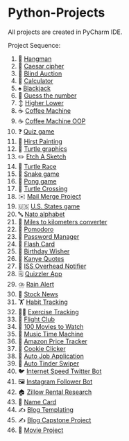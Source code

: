 # Python-Projects
All projects are created in PyCharm IDE.

Project Sequence:

1. :game_die: [Hangman](https://github.com/ArkaKarmoker/Python-Projects/tree/main/Hangman)
2. :closed_lock_with_key: [Caesar cipher](https://github.com/ArkaKarmoker/Python-Projects/tree/main/Caesar%20cipher)
3. :money_with_wings: [Blind Auction](https://github.com/ArkaKarmoker/Python-Projects/tree/main/Blind%20Auction)
4. :abacus: [Calculator](https://github.com/ArkaKarmoker/Python-Projects/tree/main/Calculator)
5. :spades: [Blackjack](https://github.com/ArkaKarmoker/Python-Projects/tree/main/Blackjack)
6. :1234: [Guess the number](https://github.com/ArkaKarmoker/Python-Projects/tree/main/Guess%20the%20number)
7. :arrow_up_down: [Higher Lower](https://github.com/ArkaKarmoker/Python-Projects/tree/main/Higher%20Lower)
8. :coffee: [Coffee Machine](https://github.com/ArkaKarmoker/Python-Projects/tree/main/Coffee%20Machine)
9. :coffee: [Coffee Machine OOP](https://github.com/ArkaKarmoker/Python-Projects/tree/main/Coffee%20Machine%20OOP)
10. :question: [Quiz game](https://github.com/ArkaKarmoker/Python-Projects/tree/main/Quiz%20game)
11. :art: [Hirst Painting](https://github.com/ArkaKarmoker/Python-Projects/tree/main/Hirst%20Painting)
12. :turtle: [Turtle graphics](https://github.com/ArkaKarmoker/Python-Projects/tree/main/Turtle%20graphics)
13. :pencil2: [Etch A Sketch](https://github.com/ArkaKarmoker/Python-Projects/tree/main/Etch%20A%20Sketch)
14. :turtle: [Turtle Race](https://github.com/ArkaKarmoker/Python-Projects/tree/main/Turtle%20Race)
15. :snake: [Snake game](https://github.com/ArkaKarmoker/Python-Projects/tree/main/Snake%20game)
16. :ping_pong: [Pong game](https://github.com/ArkaKarmoker/Python-Projects/tree/main/Pong%20game)
17. :turtle: [Turtle Crossing](https://github.com/ArkaKarmoker/Python-Projects/tree/main/Turtle%20Crossing)
18. :envelope: [Mail Merge Project](https://github.com/ArkaKarmoker/Python-Projects/tree/main/Mail%20Merge%20Project)
19. :us: [U.S. States game](https://github.com/ArkaKarmoker/Python-Projects/tree/main/U.S.%20States%20Game)
20. :abc: [Nato alphabet](https://github.com/ArkaKarmoker/Python-Projects/tree/main/NATO%20Alphabet)
21. :straight_ruler: [Miles to kilometers converter](https://github.com/ArkaKarmoker/Python-Projects/tree/main/Mile%20to%20Kilo%20Converter%20GUI)
22. :tomato: [Pomodoro](https://github.com/ArkaKarmoker/Python-Projects/tree/main/Pomodoro)
23. :closed_lock_with_key: [Password Manager](https://github.com/ArkaKarmoker/Python-Projects/tree/main/Password%20Manager)
24. :flower_playing_cards: [Flash Card](https://github.com/ArkaKarmoker/Python-Projects/tree/main/Flash%20Card)
25. :birthday: [Birthday Wisher](https://github.com/ArkaKarmoker/Python-Projects/tree/main/Birthday%20Wisher)
26. 💬 [Kanye Quotes](https://github.com/ArkaKarmoker/Python-Projects/tree/main/Kanye%20Quotes)
27. 📡 [ISS Overhead Notifier](https://github.com/ArkaKarmoker/Python-Projects/tree/main/ISS%20Overhead%20Notifier)
28. 🗒️ [Quizzler App](https://github.com/ArkaKarmoker/Python-Projects/tree/main/Quizzler%20App)
29. ⛈️ [Rain Alert](https://github.com/ArkaKarmoker/Python-Projects/tree/main/Rain%20Alert)
30. 📰 [Stock News](https://github.com/ArkaKarmoker/Python-Projects/tree/main/Stock%20News)
31. 🏋️ [Habit Tracking](https://github.com/ArkaKarmoker/Python-Projects/tree/main/Habit%20Tracking)
32. 🏋️‍♂️ [Exercise Tracking](https://github.com/ArkaKarmoker/Python-Projects/tree/main/Exercise%20Tracking)
33. 🛫 [Flight Club](https://github.com/ArkaKarmoker/Python-Projects/tree/main/Flight%20Club)
34. 🎥 [100 Movies to Watch](https://github.com/ArkaKarmoker/Python-Projects/tree/main/100%20Movies%20to%20Watch)
35. 🎵 [Music Time Machine](https://github.com/ArkaKarmoker/Python-Projects/tree/main/Music%20Time%20Machine)
36. 🛒 [Amazon Price Tracker](https://github.com/ArkaKarmoker/Python-Projects/tree/main/Amazon%20Price%20Tracker)
37. 🍪 [Cookie Clicker](https://github.com/ArkaKarmoker/Python-Projects/tree/main/Cookie%20Clicker)
38. 🏢 [Auto Job Application](https://github.com/ArkaKarmoker/Python-Projects/tree/main/Auto%20Job%20Application)
39. 💌 [Auto Tinder Swiper](https://github.com/ArkaKarmoker/Python-Projects/tree/main/Auto%20Tinder%20Swiper)
40. 🐦 [Internet Speed Twitter Bot](https://github.com/ArkaKarmoker/Python-Projects/tree/main/Internet%20Speed%20Twitter%20Bot)
41. 🖼️ [Instagram Follower Bot](https://github.com/ArkaKarmoker/Python-Projects/tree/main/Instagram%20Follower%20Bot)
42. 🏠 [Zillow Rental Research](https://github.com/ArkaKarmoker/Python-Projects/tree/main/Zillow%20Rental%20Research)
43. 📛 [Name Card](https://github.com/ArkaKarmoker/Python-Projects/tree/main/Name%20Card)
44. ✍️ [Blog Templating](https://github.com/ArkaKarmoker/Python-Projects/tree/main/Blog%20Templating)
45. ✍️ [Blog Capstone Project](https://github.com/ArkaKarmoker/Python-Projects/tree/main/Blog%20Capstone%20Project)
46. 🎥 [Movie Project](https://github.com/ArkaKarmoker/Python-Projects/tree/main/Movie%20Project)
